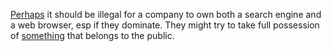 <a href="https://twitter.com/davewiner/status/1272124761297076224">Perhaps</a> it should be illegal for a company to own both a search engine and a web browser, esp if they dominate. They might try to take full possession of <a href="http://this.how/googleAndHttp/">something</a> that belongs to the public.
